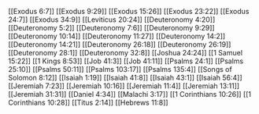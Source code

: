 [[Exodus 6:7]]
[[Exodus 9:29]]
[[Exodus 15:26]]
[[Exodus 23:22]]
[[Exodus 24:7]]
[[Exodus 34:9]]
[[Leviticus 20:24]]
[[Deuteronomy 4:20]]
[[Deuteronomy 5:2]]
[[Deuteronomy 7:6]]
[[Deuteronomy 9:29]]
[[Deuteronomy 10:14]]
[[Deuteronomy 11:27]]
[[Deuteronomy 14:2]]
[[Deuteronomy 14:21]]
[[Deuteronomy 26:18]]
[[Deuteronomy 26:19]]
[[Deuteronomy 28:1]]
[[Deuteronomy 32:8]]
[[Joshua 24:24]]
[[1 Samuel 15:22]]
[[1 Kings 8:53]]
[[Job 41:3]]
[[Job 41:11]]
[[Psalms 24:1]]
[[Psalms 25:10]]
[[Psalms 50:11]]
[[Psalms 103:17]]
[[Psalms 135:4]]
[[Songs of Solomon 8:12]]
[[Isaiah 1:19]]
[[Isaiah 41:8]]
[[Isaiah 43:1]]
[[Isaiah 56:4]]
[[Jeremiah 7:23]]
[[Jeremiah 10:16]]
[[Jeremiah 11:4]]
[[Jeremiah 13:11]]
[[Jeremiah 31:31]]
[[Daniel 4:34]]
[[Malachi 3:17]]
[[1 Corinthians 10:26]]
[[1 Corinthians 10:28]]
[[Titus 2:14]]
[[Hebrews 11:8]]
